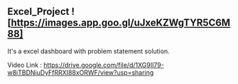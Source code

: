 ## Excel_Project  ![https://images.app.goo.gl/uJxeKZWgTYR5C6M88]

It's a excel dashboard with problem statement solution. 

Video Link  : https://drive.google.com/file/d/1XG9II79-w8iTBDNiuDyFfRRXI88xORWF/view?usp=sharing
